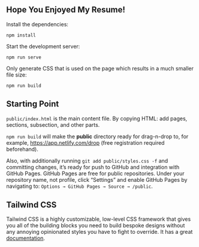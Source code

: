 ## Hope You Enjoyed My Resume!

Install the dependencies:

```
npm install
```

Start the development server:

```
npm run serve
```

Only generate CSS that is used on the page which results in a much smaller file size:

```
npm run build
```

## Starting Point

`public/index.html` is the main content file. By copying HTML: add pages, sections, subsection, and other parts.

`npm run build` will make the **public** directory ready for drag-n-drop to, for example, https://app.netlify.com/drop (free registration required beforehand).

Also, with additionally running `git add public/styles.css -f` and committing changes, it’s ready for push to GitHub and integration with GitHub Pages. GitHub Pages are free for public repositories. Under your repository name, not profile, click “Settings” and enable GitHub Pages by navigating to: `Options → GitHub Pages → Source → /public`.

## Tailwind CSS

Tailwind CSS is a highly customizable, low-level CSS framework that gives you all of the building blocks you need to build bespoke designs without any annoying opinionated styles you have to fight to override. It has a great [documentation](https://tailwindcss.com/public/installation).
